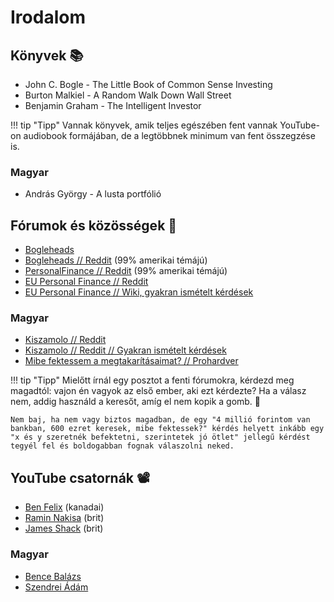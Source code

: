 # Irodalom

## Könyvek 📚

- John C. Bogle - The Little Book of Common Sense Investing
- Burton Malkiel - A Random Walk Down Wall Street
- Benjamin Graham - The Intelligent Investor

!!! tip "Tipp"
    Vannak könyvek, amik teljes egészében fent vannak YouTube-on audiobook formájában, de a legtöbbnek minimum van fent összegzése is.

### Magyar

- András György - A lusta portfólió

## Fórumok és közösségek 💬

- [Bogleheads](https://www.bogleheads.org/forum/)
- [Bogleheads // Reddit](https://www.reddit.com/r/Bogleheads/) (99% amerikai témájú)
- [PersonalFinance // Reddit](https://www.reddit.com/r/personalfinance/) (99% amerikai témájú)
- [EU Personal Finance // Reddit](https://www.reddit.com/r/eupersonalfinance/)
- [EU Personal Finance // Wiki, gyakran ismételt kérdések](https://www.reddit.com/r/eupersonalfinance/wiki/faq)

### Magyar

- [Kiszamolo // Reddit](https://www.reddit.com/r/kiszamolo/)
- [Kiszamolo // Reddit // Gyakran ismételt kérdések](https://www.reddit.com/r/kiszamolo/comments/vsmyqs/gyik_mibe_fektessem_a_p%C3%A9nzem/)
- [Mibe fektessem a megtakarításaimat? // Prohardver](https://prohardver.hu/tema/mibe_tegyem_a_megtakaritasaimat/friss.html)

!!! tip "Tipp"
    Mielőtt írnál egy posztot a fenti fórumokra, kérdezd meg magadtól: vajon én vagyok az első ember, aki ezt kérdezte? Ha a válasz nem, addig használd a keresőt, amíg el nem kopik a gomb. 🙂

    Nem baj, ha nem vagy biztos magadban, de egy "4 millió forintom van bankban, 600 ezret keresek, mibe fektessek?" kérdés helyett inkább egy "x és y szeretnék befektetni, szerintetek jó ötlet" jellegű kérdést tegyél fel és boldogabban fognak válaszolni neked.
  
## YouTube csatornák 📽️

- [Ben Felix](https://www.youtube.com/c/BenFelixCSI) (kanadai)
- [Ramin Nakisa](https://www.youtube.com/@Pensioncraft) (brit)
- [James Shack](https://www.youtube.com/@JamesShack) (brit)

### Magyar

- [Bence Balázs](https://www.youtube.com/@bencebalazs)
- [Szendrei Ádám](https://www.youtube.com/@szendreiadam-penzugyiszaba8225)
